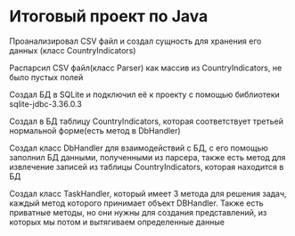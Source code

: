 # Итоговый проект по Java
Проанализировал CSV файл и создал сущность для хранения его данных (класс CountryIndicators)

Распарсил CSV файл(класс Parser) как массив из CountryIndicators, не было пустых полей

Создал БД в SQLite и подключил её к проекту с помощью библиотеки sqlite-jdbc-3.36.0.3

Создал в БД таблицу CountryIndicators, которая соответствует третьей нормальной форме(есть метод в DbHandler)

Создал класс DbHandler для взаимодействий с БД, с его помощью заполнил БД данными, полученными из парсера, также есть метод для извлечение записей из таблицы CountryIndicators, которая находится в БД

Создал класс TaskHandler, который имеет 3 метода для решения задач, каждый метод которого принимает объект DBHandler. Также есть приватные методы, но они нужны для создания представлений, из которых мы потом и вытягиваем определенные данные
